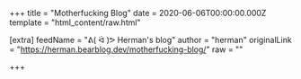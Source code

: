
+++
title = "Motherfucking Blog"
date = 2020-06-06T00:00:00.000Z
template = "html_content/raw.html"

[extra]
feedName = "ᕕ( ᐛ )ᕗ Herman's blog"
author = "herman"
originalLink = "https://herman.bearblog.dev/motherfucking-blog/"
raw = ""

+++

